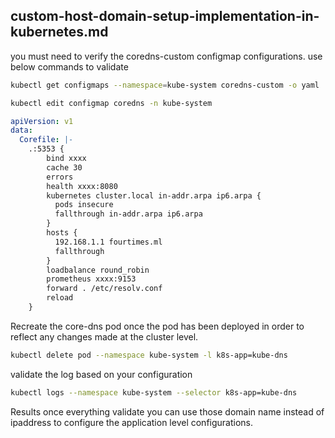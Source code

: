 ## custom-host-domain-setup-implementation-in-kubernetes.md

you must need to verify the  coredns-custom configmap configurations. use below commands to validate

```bash
kubectl get configmaps --namespace=kube-system coredns-custom -o yaml
```

```bash
kubectl edit configmap coredns -n kube-system
```


```yaml
apiVersion: v1
data:
  Corefile: |-
    .:5353 {
        bind xxxx
        cache 30
        errors
        health xxxx:8080
        kubernetes cluster.local in-addr.arpa ip6.arpa {
          pods insecure
          fallthrough in-addr.arpa ip6.arpa
        }
        hosts {
          192.168.1.1 fourtimes.ml
          fallthrough
        }
        loadbalance round_robin
        prometheus xxxx:9153
        forward . /etc/resolv.conf
        reload
    }
```

Recreate the core-dns pod once the pod has been deployed in order to reflect any changes made at the cluster level.

```bash
kubectl delete pod --namespace kube-system -l k8s-app=kube-dns
```

validate the log based on your configuration

```bash
kubectl logs --namespace kube-system --selector k8s-app=kube-dns
```

Results
  once everything validate you can use those domain name instead of ipaddress to configure the application level configurations.
